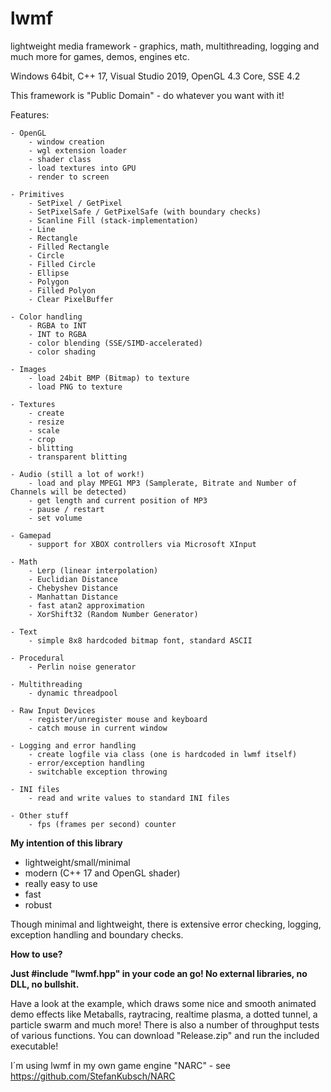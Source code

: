 # lwmf
lightweight media framework - graphics, math, multithreading, logging and much more for games, demos, engines etc.

Windows 64bit, C++ 17, Visual Studio 2019, OpenGL 4.3 Core, SSE 4.2

This framework is "Public Domain" - do whatever you want with it!

Features:

	- OpenGL
		- window creation
		- wgl extension loader
		- shader class
		- load textures into GPU
		- render to screen
	
	- Primitives
		- SetPixel / GetPixel
		- SetPixelSafe / GetPixelSafe (with boundary checks)
		- Scanline Fill (stack-implementation)
		- Line
		- Rectangle
		- Filled Rectangle
		- Circle 
		- Filled Circle
		- Ellipse
		- Polygon
		- Filled Polyon
		- Clear PixelBuffer
		
	- Color handling
		- RGBA to INT
		- INT to RGBA
		- color blending (SSE/SIMD-accelerated)
		- color shading
  
	- Images
		- load 24bit BMP (Bitmap) to texture
		- load PNG to texture
  
	- Textures
		- create
		- resize
		- scale
		- crop
		- blitting
		- transparent blitting
  
	- Audio (still a lot of work!)
		- load and play MPEG1 MP3 (Samplerate, Bitrate and Number of Channels will be detected)
		- get length and current position of MP3
		- pause / restart
		- set volume
		
	- Gamepad
		- support for XBOX controllers via Microsoft XInput
		
	- Math
		- Lerp (linear interpolation)
		- Euclidian Distance
		- Chebyshev Distance
		- Manhattan Distance
		- fast atan2 approximation
		- XorShift32 (Random Number Generator)
  
	- Text
		- simple 8x8 hardcoded bitmap font, standard ASCII
  
	- Procedural
		- Perlin noise generator
  
	- Multithreading
		- dynamic threadpool
	
	- Raw Input Devices
		- register/unregister mouse and keyboard
		- catch mouse in current window

	- Logging and error handling
		- create logfile via class (one is hardcoded in lwmf itself)
		- error/exception handling
		- switchable exception throwing

	- INI files
		- read and write values to standard INI files

	- Other stuff
		- fps (frames per second) counter

**My intention of this library**

  - lightweight/small/minimal
  - modern (C++ 17 and OpenGL shader)
  - really easy to use
  - fast
  - robust
  
  Though minimal and lightweight, there is extensive error checking, logging, exception handling and boundary checks.
 
**How to use?**

**Just #include "lwmf.hpp" in your code an go! No external libraries, no DLL, no bullshit.**

Have a look at the example, which draws some nice and smooth animated demo effects like Metaballs, raytracing, realtime plasma, a dotted tunnel, a particle swarm and much more!
There is also a number of throughput tests of various functions.
You can download "Release.zip" and run the included executable!

I´m using lwmf in my own game engine "NARC" - see https://github.com/StefanKubsch/NARC
